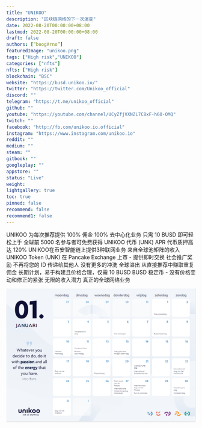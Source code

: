 ```yaml
---
title: "UNIKOO"
description: "区块链网络的下一次演变"
date: 2022-08-20T00:00:00+08:00
lastmod: 2022-08-20T00:00:00+08:00
draft: false
authors: [“boogArno”]
featuredImage: "unikoo.png"
tags: ["High risk","UNIKOO"]
categories: ["nfts"]
nfts: ["High risk"]
blockchain: "BSC"
website: "https://busd.unikoo.io/"
twitter: "https://twitter.com/Unikoo_official"
discord: ""
telegram: "https://t.me/unikoo_official"
github: ""
youtube: "https://youtube.com/channel/UCyZfjVXNZL7C8xF-h60-OMQ"
twitch: ""
facebook: "http://fb.com/unikoo.io.official"
instagram: "https://www.instagram.com/unikoo.io"
reddit: ""
medium: ""
steam: ""
gitbook: ""
googleplay: ""
appstore: ""
status: "Live"
weight: 
lightgallery: true
toc: true
pinned: false
recommend: false
recommend1: false
---
```

UNIKOO 为每次推荐提供 100% 佣金
  100% 去中心化业务
  只需 10 BUSD 即可轻松上手
  全球前 5000 名参与者可免费获得 UNIKOO 代币 (UNK)
  APR 代币质押高达 120%
  UNIKOO在币安智能链上提供3种联网业务
  来自全球池矩阵的收入
  UNIKOO Token (UNK) 在 Pancake Exchange 上市 - 提供即时交换
  社会推广奖励
  不再将您的 ID 传递给其他人
  没有更多的冲洗
  全球溢出
  从直接推荐中赚取重复佣金
  长期计划，易于构建且价格合理，仅需 10 BUSD
  BUSD 稳定币 - 没有价格变动和修正的紧张
  无限的收入潜力
  真正的全球网络业务

![toptopicalcalendar-preview](toptopicalcalendar-preview.png)
